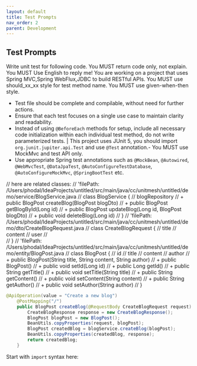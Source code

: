 ```yaml
---
layout: default
title: Test Prompts
nav_order: 2
parent: Development
---
```


## Test Prompts

Write unit test for following code.
You MUST return code only, not explain.
You MUST Use English to reply me!
You are working on a project that uses Spring MVC,Spring WebFlux,JDBC to build RESTful APIs.
You MUST use should_xx_xx style for test method name.
You MUST use given-when-then style.
- Test file should be complete and compilable, without need for further actions.
- Ensure that each test focuses on a single use case to maintain clarity and readability.
- Instead of using `@BeforeEach` methods for setup, include all necessary code initialization within each individual test method, do not write parameterized tests.
  | This project uses JUnit 5, you should import `org.junit.jupiter.api.Test` and use `@Test` annotation.- You MUST use MockMvc and test API only.
- Use appropriate Spring test annotations such as `@MockBean`, `@Autowired`, `@WebMvcTest`, `@DataJpaTest`, `@AutoConfigureTestDatabase`, `@AutoConfigureMockMvc`, `@SpringBootTest` etc.


// here are related classes:
// 'filePath: /Users/phodal/IdeaProjects/untitled/src/main/java/cc/unitmesh/untitled/demo/service/BlogService.java
// class BlogService {
//   blogRepository
//   + public BlogPost createBlog(BlogPost blogDto)
//   + public BlogPost getBlogById(Long id)
//   + public BlogPost updateBlog(Long id, BlogPost blogDto)
//   + public void deleteBlog(Long id)
// }
// 'filePath: /Users/phodal/IdeaProjects/untitled/src/main/java/cc/unitmesh/untitled/demo/dto/CreateBlogRequest.java
// class CreateBlogRequest {
//   title
//   content
//   user
//   
// }
// 'filePath: /Users/phodal/IdeaProjects/untitled/src/main/java/cc/unitmesh/untitled/demo/entity/BlogPost.java
// class BlogPost {
//   id
//   title
//   content
//   author
//   + public BlogPost(String title, String content, String author)
//   + public BlogPost()
//   + public void setId(Long id)
//   + public Long getId()
//   + public String getTitle()
//   + public void setTitle(String title)
//   + public String getContent()
//   + public void setContent(String content)
//   + public String getAuthor()
//   + public void setAuthor(String author)
// }
```java
@ApiOperation(value = "Create a new blog")
    @PostMapping("/")
    public BlogPost createBlog(@RequestBody CreateBlogRequest request) {
        CreateBlogResponse response = new CreateBlogResponse();
        BlogPost blogPost = new BlogPost();
        BeanUtils.copyProperties(request, blogPost);
        BlogPost createdBlog = blogService.createBlog(blogPost);
        BeanUtils.copyProperties(createdBlog, response);
        return createdBlog;
    }
```
Start  with `import` syntax here:  
